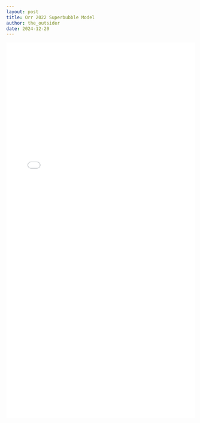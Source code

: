```yaml
---
layout: post
title: Orr 2022 Superbubble Model
author: the_outsider
date: 2024-12-20
---
```

<div style="display: flex; justify-content: center;">
	<iframe src="/assets/post_pdf/Orr_et_al_2022_Superbubble_Model.pdf" style="width:100%; height:1000px;" frameborder="0" allowfullscreen>
	</iframe>
</div>